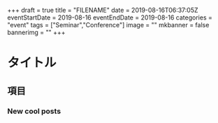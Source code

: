 +++
draft = true
title =  "FILENAME"
date = 2019-08-16T06:37:05Z
eventStartDate = 2019-08-16
eventEndDate = 2019-08-16
categories = "event"
tags = ["Seminar","Conference"]
image = ""
mkbanner = false
bannerimg = ""
+++

# タイトル

## 項目

### New cool posts


